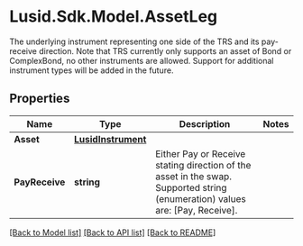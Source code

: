 # Lusid.Sdk.Model.AssetLeg
The underlying instrument representing one side of the TRS and its pay-receive direction.                Note that TRS currently only supports an asset of Bond or ComplexBond, no other instruments are allowed.  Support for additional instrument types will be added in the future.

## Properties

Name | Type | Description | Notes
------------ | ------------- | ------------- | -------------
**Asset** | [**LusidInstrument**](LusidInstrument.md) |  | 
**PayReceive** | **string** | Either Pay or Receive stating direction of the asset in the swap.    Supported string (enumeration) values are: [Pay, Receive]. | 

[[Back to Model list]](../README.md#documentation-for-models) [[Back to API list]](../README.md#documentation-for-api-endpoints) [[Back to README]](../README.md)


